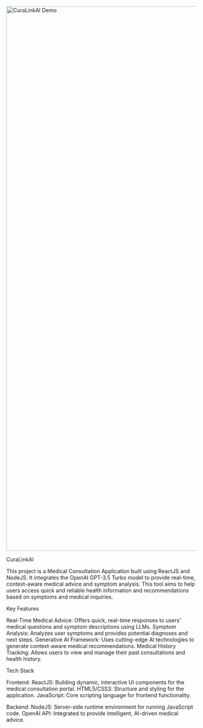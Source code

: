 <img width="1440" alt="CuraLinkAI Demo" src="https://github.com/user-attachments/assets/bbd4b95c-88df-4d5e-9d6d-64ba1ff2563c">

CuraLinkAI

This project is a Medical Consultation Application built using ReactJS and NodeJS. It integrates the OpenAI GPT-3.5 Turbo model to provide real-time, context-aware medical advice and symptom analysis. This tool aims to help users access quick and reliable health information and recommendations based on symptoms and medical inquiries.

Key Features

Real-Time Medical Advice: Offers quick, real-time responses to users' medical questions and symptom descriptions using LLMs.
Symptom Analysis: Analyzes user symptoms and provides potential diagnoses and next steps.
Generative AI Framework: Uses cutting-edge AI technologies to generate context-aware medical recommendations.
Medical History Tracking: Allows users to view and manage their past consultations and health history.

Tech Stack

Frontend:
ReactJS: Building dynamic, interactive UI components for the medical consultation portal.
HTML5/CSS3: Structure and styling for the application.
JavaScript: Core scripting language for frontend functionality.

Backend:
NodeJS: Server-side runtime environment for running JavaScript code.
OpenAI API: Integrated to provide intelligent, AI-driven medical advice.
